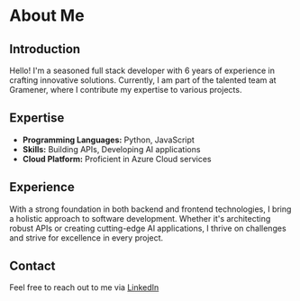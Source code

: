 # About Me

## Introduction
Hello! I'm a seasoned full stack developer with 6 years of experience in crafting innovative solutions. Currently, I am part of the talented team at Gramener, where I contribute my expertise to various projects.

## Expertise
- **Programming Languages:** Python, JavaScript
- **Skills:** Building APIs, Developing AI applications
- **Cloud Platform:** Proficient in Azure Cloud services

## Experience
With a strong foundation in both backend and frontend technologies, I bring a holistic approach to software development. Whether it's architecting robust APIs or creating cutting-edge AI applications, I thrive on challenges and strive for excellence in every project.

## Contact
Feel free to reach out to me via [LinkedIn](https://www.linkedin.com/in/jpsiyyadri/)
